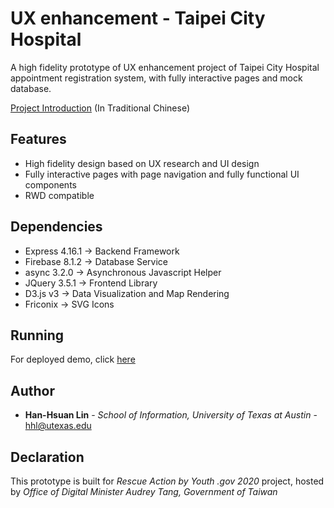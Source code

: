 # UX enhancement - Taipei City Hospital
A high fidelity prototype of UX enhancement project of Taipei City Hospital appointment registration system, with fully interactive pages and mock database.

[Project Introduction](https://ray2020.pdis.nat.gov.tw/tpech/) (In Traditional Chinese)

## Features
* High fidelity design based on UX research and UI design
* Fully interactive pages with page navigation and fully functional UI components
* RWD compatible

## Dependencies
* Express 4.16.1 -> Backend Framework
* Firebase 8.1.2 -> Database Service
* async 3.2.0 -> Asynchronous Javascript Helper
* JQuery 3.5.1 -> Frontend Library
* D3.js v3 -> Data Visualization and Map Rendering
* Friconix -> SVG Icons

## Running
For deployed demo, click [here](https://tpech.hanhsuanlin.com)

## Author
* **Han-Hsuan Lin** - *School of Information, University of Texas at Austin* - [hhl@utexas.edu](mailto:hhl@utexas.edu)

## Declaration
This prototype is built for *Rescue Action by Youth .gov 2020* project, hosted by *Office of Digital Minister Audrey Tang, Government of Taiwan*